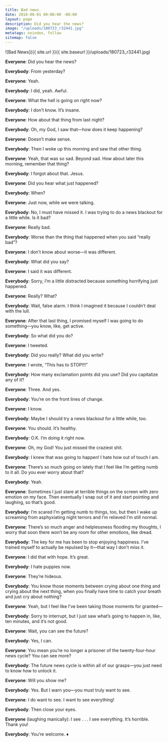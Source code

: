 ```yaml
---
title: Bad news.
date: 2018-08-01 00:00:00 -08:00
layout: page
description: Did you hear the news?
image: "/uploads/180723_r32441.jpg"
metatags: noindex, follow
sitemap: false
---
```



![Bad News]({{ site.url }}{{ site.baseurl }}/uploads/180723_r32441.jpg)

**Everyone**: Did you hear the news?

**Everybody**: From yesterday?

**Everyone**: Yeah.

**Everybody**: I did, yeah. Awful.

**Everyone**: What the hell is going on right now?

**Everybody**: I don’t know. It’s insane.

**Everyone**: How about that thing from last night?

**Everybody**: Oh, my God, I saw that—how does it keep happening?

**Everyone**: Doesn’t make sense.

**Everybody**: Then I woke up this morning and saw that other thing.

**Everyone**: Yeah, that was so sad. Beyond sad. How about later this morning, remember that thing?

**Everybody**: I forgot about that. Jesus.

**Everyone**: Did you hear what just happened?

**Everybody**: When?

**Everyone**: Just now, while we were talking.

**Everybody**: No, I must have missed it. I was trying to do a news blackout for a little while. Is it bad?

**Everyone**: Really bad.

**Everybody**: Worse than the thing that happened when you said “really bad”?

**Everyone**: I don’t know about worse—it was different.

**Everybody**: What did you say?

**Everyone**: I said it was different.

**Everybody**: Sorry, I’m a little distracted because something horrifying just happened.

**Everyone**: Really? What?

**Everybody**: Wait, false alarm. I think I imagined it because I couldn’t deal with the lull.

**Everyone**: After that last thing, I promised myself I was going to do something—you know, like, get active.

**Everybody**: So what did you do?

**Everyone**: I tweeted.

**Everybody**: Did you really? What did you write?

**Everyone**: I wrote, “This has to STOP!!!”

**Everybody**: How many exclamation points did you use? Did you capitalize any of it?

**Everyone**: Three. And yes.

**Everybody**: You’re on the front lines of change.

**Everyone**: I know.

**Everybody**: Maybe I should try a news blackout for a little while, too.

**Everyone**: You should. It’s healthy.

**Everybody**: O.K. I’m doing it right now.

**Everyone**: Oh, my God! You just missed the craziest shit.

**Everybody**: I knew that was going to happen! I hate how out of touch I am.

**Everyone**: There’s so much going on lately that I feel like I’m getting numb to it all. Do you ever worry about that?

**Everybody**: Yeah.

**Everyone**: Sometimes I just stare at terrible things on the screen with zero emotion on my face. Then eventually I snap out of it and start pointing and laughing, so that’s good.

**Everybody**: I’m scared I’m getting numb to things, too, but then I wake up screaming from asphyxiating night terrors and I’m relieved I’m still normal.

**Everyone**: There’s so much anger and helplessness flooding my thoughts, I worry that soon there won’t be any room for other emotions, like dread.

**Everybody**: The key for me has been to stop enjoying happiness. I’ve trained myself to actually be repulsed by it—that way I don’t miss it.

**Everyone**: I did that with hope. It’s great.

**Everybody**: I hate puppies now.

**Everyone**: They’re hideous.

**Everybody**: You know those moments between crying about one thing and crying about the next thing, when you finally have time to catch your breath and just cry about nothing?

**Everyone**: Yeah, but I feel like I’ve been taking those moments for granted—

**Everybody**: Sorry to interrupt, but I just saw what’s going to happen in, like, ten minutes, and it’s not good.

**Everyone**: Wait, you can see the future?

**Everybody**: Yes, I can.

**Everyone**: You mean you’re no longer a prisoner of the twenty-four-hour news cycle? You can see more?

**Everybody**: The future news cycle is within all of our grasps—you just need to know how to unlock it.

**Everyone**: Will you show me?

**Everybody**: Yes. But I warn you—you must truly want to see.

**Everyone**: I do want to see. I want to see everything!

**Everybody**: Then close your eyes.

**Everyone** (laughing manically): I see . . . I see everything. It’s horrible. Thank you!

**Everybody**: You’re welcome. ♦